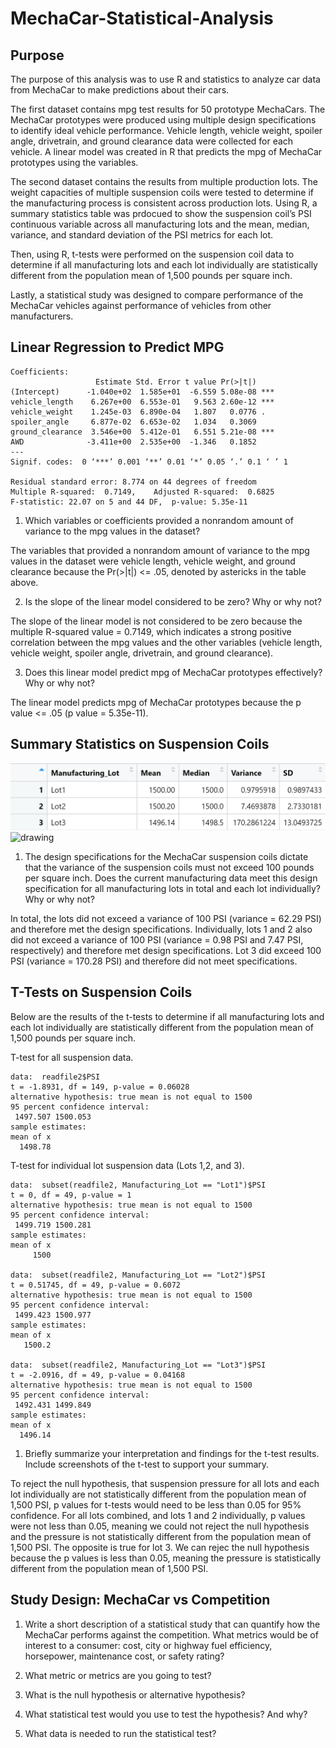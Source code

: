 # MechaCar-Statistical-Analysis

## Purpose
The purpose of this analysis was to use R and statistics to analyze car data from MechaCar to make predictions about their cars. 

The first dataset contains mpg test results for 50 prototype MechaCars. The MechaCar prototypes were produced using multiple design specifications to identify ideal vehicle performance. Vehicle length, vehicle weight, spoiler angle, drivetrain, and ground clearance data were collected for each vehicle. A linear model was created in R that predicts the mpg of MechaCar prototypes using the variables.

The second dataset contains the results from multiple production lots. The weight capacities of multiple suspension coils were tested to determine if the manufacturing process is consistent across production lots. Using R, a summary statistics table was prdocued to show the suspension coil’s PSI continuous variable across all manufacturing lots and the mean, median, variance, and standard deviation of the PSI metrics for each lot.

Then, using R, t-tests were performed on the suspension coil data to determine if all manufacturing lots and each lot individually are statistically different from the population mean of 1,500 pounds per square inch.

Lastly, a statistical study was designed to compare performance of the MechaCar vehicles against performance of vehicles from other manufacturers.

## Linear Regression to Predict MPG

```
Coefficients:
                   Estimate Std. Error t value Pr(>|t|)    
(Intercept)      -1.040e+02  1.585e+01  -6.559 5.08e-08 ***
vehicle_length    6.267e+00  6.553e-01   9.563 2.60e-12 ***
vehicle_weight    1.245e-03  6.890e-04   1.807   0.0776 .  
spoiler_angle     6.877e-02  6.653e-02   1.034   0.3069    
ground_clearance  3.546e+00  5.412e-01   6.551 5.21e-08 ***
AWD              -3.411e+00  2.535e+00  -1.346   0.1852    
---
Signif. codes:  0 ‘***’ 0.001 ‘**’ 0.01 ‘*’ 0.05 ‘.’ 0.1 ‘ ’ 1

Residual standard error: 8.774 on 44 degrees of freedom
Multiple R-squared:  0.7149,	Adjusted R-squared:  0.6825 
F-statistic: 22.07 on 5 and 44 DF,  p-value: 5.35e-11
```

1. Which variables or coefficients provided a nonrandom amount of variance to the mpg values in the dataset?

The variables that provided a nonrandom amount of variance to the mpg values in the dataset were vehicle length, vehicle weight, and ground clearance because the Pr(>|t|) <= .05, denoted by astericks in the table above.

2. Is the slope of the linear model considered to be zero? Why or why not?

The slope of the linear model is not considered to be zero because the multiple R-squared value = 0.7149, which indicates a strong positive correlation between the mpg values and the other variables (vehicle length, vehicle weight, spoiler angle, drivetrain, and ground clearance).

3. Does this linear model predict mpg of MechaCar prototypes effectively? Why or why not?

The linear model predicts mpg of MechaCar prototypes because the p value <= .05 (p value = 5.35e-11).

## Summary Statistics on Suspension Coils

<img src="https://github.com/alexdallman1029/MechaCar-Statistical-Analysis/blob/main/Screenshot%202022-04-11%20124841.png" alt="drawing" width="600"/>
<img src="" alt="drawing" width="300"/>


1. The design specifications for the MechaCar suspension coils dictate that the variance of the suspension coils must not exceed 100 pounds per square inch. Does the current manufacturing data meet this design specification for all manufacturing lots in total and each lot individually? Why or why not?

In total, the lots did not exceed a variance of 100 PSI (variance = 62.29 PSI) and therefore met the design specifications. Individually, lots 1 and 2 also did not exceed a variance of 100 PSI (variance = 0.98 PSI and 7.47 PSI, respectively) and therefore met design specifications. Lot 3 did exceed 100 PSI (variance = 170.28 PSI) and therefore did not meet specifications. 

## T-Tests on Suspension Coils

Below are the results of the t-tests to determine if all manufacturing lots and each lot individually are statistically different from the population mean of 1,500 pounds per square inch.

T-test for all suspension data.
```
data:  readfile2$PSI
t = -1.8931, df = 149, p-value = 0.06028
alternative hypothesis: true mean is not equal to 1500
95 percent confidence interval:
 1497.507 1500.053
sample estimates:
mean of x 
  1498.78 
```
T-test for individual lot suspension data (Lots 1,2, and 3).

```
data:  subset(readfile2, Manufacturing_Lot == "Lot1")$PSI
t = 0, df = 49, p-value = 1
alternative hypothesis: true mean is not equal to 1500
95 percent confidence interval:
 1499.719 1500.281
sample estimates:
mean of x 
     1500 

data:  subset(readfile2, Manufacturing_Lot == "Lot2")$PSI
t = 0.51745, df = 49, p-value = 0.6072
alternative hypothesis: true mean is not equal to 1500
95 percent confidence interval:
 1499.423 1500.977
sample estimates:
mean of x 
   1500.2 

data:  subset(readfile2, Manufacturing_Lot == "Lot3")$PSI
t = -2.0916, df = 49, p-value = 0.04168
alternative hypothesis: true mean is not equal to 1500
95 percent confidence interval:
 1492.431 1499.849
sample estimates:
mean of x 
  1496.14
```

1. Briefly summarize your interpretation and findings for the t-test results. Include screenshots of the t-test to support your summary.

To reject the null hypothesis, that suspension pressure for all lots and each lot individually are not statistically different from the population mean of 1,500 PSI, p values for t-tests would need to be less than 0.05 for 95% confidence. For all lots combined, and lots 1 and 2 individually, p values were not less than 0.05, meaning we could not reject the null hypothesis and the pressure is not statistically different from the population mean of 1,500 PSI. The opposite is true for lot 3. We can rejec the null hypothesis because the p values is less than 0.05, meaning the pressure is statistically different from the population mean of 1,500 PSI.

## Study Design: MechaCar vs Competition

1. Write a short description of a statistical study that can quantify how the MechaCar performs against the competition. What metrics would be of interest to a consumer: cost, city or highway fuel efficiency, horsepower, maintenance cost, or safety rating?

2. What metric or metrics are you going to test?

3. What is the null hypothesis or alternative hypothesis?

4. What statistical test would you use to test the hypothesis? And why?

5. What data is needed to run the statistical test?
